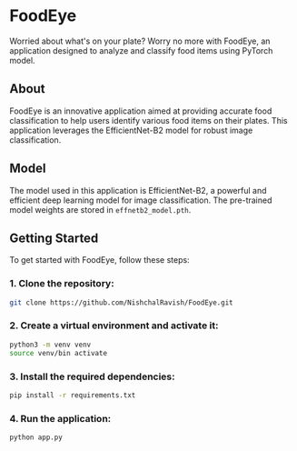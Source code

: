 # FoodEye

Worried about what's on your plate? Worry no more with FoodEye, an application designed to analyze and classify food items using PyTorch model.

## About

FoodEye is an innovative application aimed at providing accurate food classification to help users identify various food items on their plates. This application leverages the EfficientNet-B2 model for robust image classification.

## Model

The model used in this application is EfficientNet-B2, a powerful and efficient deep learning model for image classification. The pre-trained model weights are stored in `effnetb2_model.pth`.

## Getting Started

To get started with FoodEye, follow these steps:

### 1. Clone the repository:
```bash
git clone https://github.com/NishchalRavish/FoodEye.git
```
### 2. Create a virtual environment and activate it:
```bash
python3 -m venv venv
source venv/bin activate
```
### 3. Install the required dependencies:
```bash
pip install -r requirements.txt
```
### 4. Run the application:
```bash
python app.py
```
